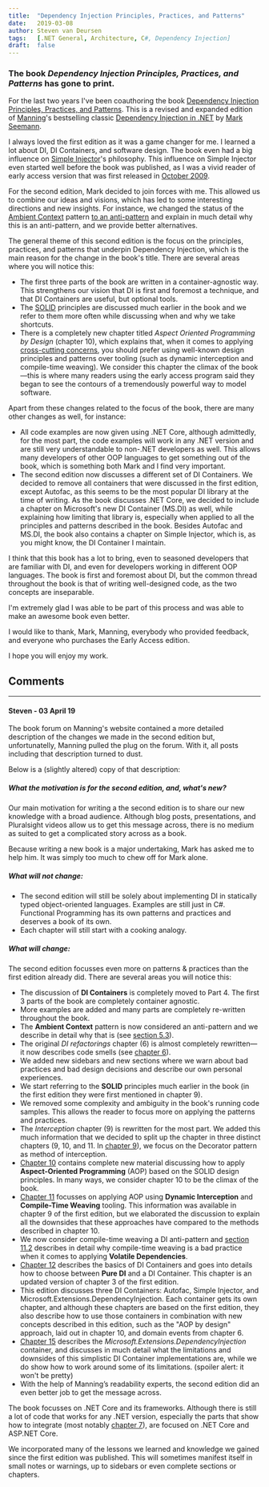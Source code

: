 ```yaml
---
title:	"Dependency Injection Principles, Practices, and Patterns"
date:	2019-03-08
author: Steven van Deursen
tags:   [.NET General, Architecture, C#, Dependency Injection]
draft:	false
---
```


### The book *Dependency Injection Principles, Practices, and Patterns* has gone to print.

<img style="float:right;margin-left:20px;border:1px;" src="/steven/images/book cover small.png" title="Cover of Dependency Injection Principles, Practices, and Patterns" alt="" />

For the last two years I've been coauthoring the book [Dependency Injection Principles, Practices, and Patterns](https://manning.com/seemann2). This is a revised and expanded edition of [Manning](https://manning.com)'s bestselling classic [Dependency Injection in .NET](https://manning.com/seemann) by [Mark Seemann](https://blog.ploeh.dk).

I always loved the first edition as it was a game changer for me. I learned a lot about DI, DI Containers, and software design. The book even had a big influence on [Simple Injector](https://simpleinjector.org)'s philosophy. This influence on Simple Injector even started well before the book was published, as I was a vivid reader of early access version that was first released in [October 2009](http://blog.ploeh.dk/2009/10/05/Writingabook/).

For the second edition, Mark decided to join forces with me. This allowed us to combine our ideas and visions, which has led to some interesting directions and new insights. For instance, we changed the status of the [Ambient Context](https://blogs.msdn.microsoft.com/ploeh/2007/07/23/ambient-context/) pattern [to an anti-pattern](https://blog.ploeh.dk/2019/01/21/some-thoughts-on-anti-patterns/) and explain in much detail why this is an anti-pattern, and we provide better alternatives.

The general theme of this second edition is the focus on the principles, practices, and patterns that underpin Dependency Injection, which is the main reason for the change in the book's title. There are several areas where you will notice this:

* The first three parts of the book are written in a container-agnostic way. This strengthens our vision that DI is first and foremost a technique, and that DI Containers are useful, but optional tools.
* The [SOLID](https://en.wikipedia.org/wiki/SOLID) principles are discussed much earlier in the book and we refer to them more often while discussing when and why we take shortcuts.
* There is a completely new chapter titled *Aspect Oriented Programming by Design* (chapter 10), which explains that, when it comes to applying [cross-cutting concerns](https://en.wikipedia.org/wiki/Cross-cutting_concern), you should prefer using well-known design principles and patterns over tooling (such as dynamic interception and compile-time weaving). We consider this chapter the climax of the book—this is where many readers using the early access program said they began to see the contours of a tremendously powerful way to model software.

<img style="float:right;margin-left:20px;border:1px;" src="/steven/images/pile-of-books.png" title="Pile of Dependency Injection Principles, Practices, and Patterns books" alt="" />

Apart from these changes related to the focus of the book, there are many other changes as well, for instance:

* All code examples are now given using .NET Core, although admittedly, for the most part, the code examples will work in any .NET version and are still very understandable to non-.NET developers as well. This allows many developers of other OOP languages to get something out of the book, which is something both Mark and I find very important.
* The second edition now discusses a different set of DI Containers. We decided to remove all containers that were discussed in the first edition, except Autofac, as this seems to be the most popular DI library at the time of writing. As the book discusses .NET Core, we decided to include a chapter on Microsoft's new DI Container (MS.DI) as well, while explaining how limiting that library is, especially when applied to all the principles and patterns described in the book. Besides Autofac and MS.DI, the book also contains a chapter on Simple Injector, which is, as you might know, the DI Container I maintain.

I think that this book has a lot to bring, even to seasoned developers that are familiar with DI, and even for developers working in different OOP languages. The book is first and foremost about DI, but the common thread throughout the book is that of writing well-designed code, as the two concepts are inseparable.

I'm extremely glad I was able to be part of this process and was able to make an awesome book even better.

I would like to thank, Mark, Manning, everybody who provided feedback, and everyone who purchases the Early Access edition.

I hope you will enjoy my work.

## Comments

---
#### Steven - 03 April 19

The book forum on Manning's website contained a more detailed description of the changes we made in the second edition but, unfortunatelly, Manning pulled the plug on the forum. With it, all posts including that description turned to dust.

Below is a (slightly altered) copy of that description:

##### *What the motivation is for the second edition, and, what's new?*

Our main motivation for writing a the second edition is to share our new knowledge with a broad audience. Although blog posts, presentations, and Pluralsight videos allow us to get this message across, there is no medium as suited to get a complicated story across as a book. 

Because writing a new book is a major undertaking, Mark has asked me to help him. It was simply too much to chew off for Mark alone.

##### What will not change:

* The second edition will still be solely about implementing DI in statically typed object-oriented languages. Examples are still just in C#. Functional Programming has its own patterns and practices and deserves a book of its own. 
* Each chapter will still start with a cooking analogy. 

##### What will change: 

The second edition focusses even more on patterns & practices than the first edition already did. There are several areas you will notice this:

* The discussion of **DI Containers** is completely moved to Part 4. The first 3 parts of the book are completely container agnostic. 
* More examples are added and many parts are completely re-written throughout the book. 
* The **Ambient Context** pattern is now considered an anti-pattern and we describe in detail why that is (see [section 5.3](https://livebook.manning.com/#!/book/dependency-injection-principles-practices-patterns/chapter-5/section-5-3)).
* The original *DI refactorings* chapter (6) is almost completely rewritten—it now describes code smells (see [chapter 6](https://livebook.manning.com/#!/book/dependency-injection-principles-practices-patterns/chapter-6)).
* We added new sidebars and new sections where we warn about bad practices and bad design decisions and describe our own personal experiences.
* We start referring to the **SOLID** principles much earlier in the book (in the first edition they were first mentioned in chapter 9). 
* We removed some complexity and ambiguity in the book's running code samples. This allows the reader to focus more on applying the patterns and practices. 
* The *Interception* chapter (9) is rewritten for the most part. We added this much information that we decided to split up the chapter in three distinct chapters (9, 10, and 11. In [chapter 9](https://livebook.manning.com/#!/book/dependency-injection-principles-practices-patterns/chapter-9)), we focus on the Decorator pattern as method of interception. 
* [Chapter 10](https://livebook.manning.com/#!/book/dependency-injection-principles-practices-patterns/chapter-10) contains complete new material discussing how to apply **Aspect-Oriented Programming** (AOP) based on the SOLID design principles. In many ways, we consider chapter 10 to be the climax of the book.
* [Chapter 11](https://livebook.manning.com/#!/book/dependency-injection-principles-practices-patterns/chapter-11) focusses on applying AOP using **Dynamic Interception** and **Compile-Time Weaving** tooling. This information was available in chapter 9 of the first edition, but we elaborated the discussion to explain all the downsides that these approaches have compared to the methods described in chapter 10.
* We now consider compile-time weaving a DI anti-pattern and [section 11.2](https://livebook.manning.com/#!/book/dependency-injection-principles-practices-patterns/chapter-11/section-11-2) describes in detail why compile-time weaving is a bad practice when it comes to applying **Volatile Dependencies**.
* [Chapter 12](https://livebook.manning.com/#!/book/dependency-injection-principles-practices-patterns/chapter-12/) describes the basics of DI Containers and goes into details how to choose between **Pure DI** and a DI Container. This chapter is an updated version of chapter 3 of the first edition.
* This edition discusses three DI Containers: Autofac, Simple Injector, and Microsoft.Extensions.DependencyInjection. Each container gets its own chapter, and although these chapters are based on the first edition, they also describe how to use those containers in combination with new concepts described in this edition, such as the "AOP by design" approach, laid out in chapter 10, and domain events from chapter 6.
* [Chapter 15](https://livebook.manning.com/#!/book/dependency-injection-principles-practices-patterns/chapter-15/) describes the *Microsoft.Extensions.DependencyInjection* container, and discusses in much detail what the limitations and downsides of this simplistic DI Container implementations are, while we do show how to work around some of its limitations. (spoiler alert: it won't be pretty)
* With the help of Manning’s readability experts, the second edition did an even better job to get the message across. 

The book focusses on .NET Core and its frameworks. Although there is still a lot of code that works for any .NET version, especially the parts that show how to integrate (most notably [chapter 7](https://livebook.manning.com/#!/book/dependency-injection-principles-practices-patterns/chapter-7/)), are focused on .NET Core and ASP.NET Core.

We incorporated many of the lessons we learned and knowledge we gained since the first edition was published. This will sometimes manifest itself in small notes or warnings, up to sidebars or even complete sections or chapters.

